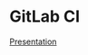 # GitLab CI

[Presentation](https://docs.google.com/presentation/d/1rF-yluLKsPk9ovIk6jb2NPH44q0AHXaVsdfI72D4cFg/edit?usp=sharing)
